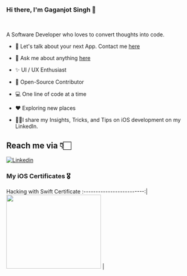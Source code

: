 

### Hi there, I'm Gaganjot Singh 👋
</a>

<br />


A Software Developer who loves to convert thoughts into code.


* 📱  Let's talk about your next App. Contact me [here](https://in.linkedin.com/in/gaganjot-singh-40b40b100)

* 💬 Ask me about anything [here](https://github.com/megaganjotsingh/megaganjotsingh/issues)

* ✨ UI / UX Enthusiast

* 📖 Open-Source Contributor

* 💻 One line of code at a time

* ♥️ Exploring new places

* 💁🏻I share my Insights, Tricks, and Tips on iOS development on my LinkedIn.



## Reach me via 👇🏻

[![Linkedin](https://i.imgur.com/vGjsQPt.png)](https://in.linkedin.com/in/gaganjot-singh-40b40b100)



### My iOS Certificates 🎖

 Hacking with Swift Certificate 
:-------------------------:|
<img src="./images/gagan-certificate.jpg" width="250" height="195"> |
